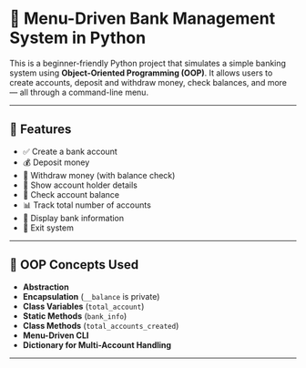 # 🏦 Menu-Driven Bank Management System in Python

This is a beginner-friendly Python project that simulates a simple banking system using **Object-Oriented Programming (OOP)**. It allows users to create accounts, deposit and withdraw money, check balances, and more — all through a command-line menu.

---

## 📌 Features

- ✅ Create a bank account
- 💰 Deposit money
- 🧾 Withdraw money (with balance check)
- 💼 Show account holder details
- 🔎 Check account balance
- 📊 Track total number of accounts
- 🏦 Display bank information
- 🚪 Exit system

---

## 🧠 OOP Concepts Used

- **Abstraction**
- **Encapsulation** (`__balance` is private)
- **Class Variables** (`total_account`)
- **Static Methods** (`bank_info`)
- **Class Methods** (`total_accounts_created`)
- **Menu-Driven CLI**
- **Dictionary for Multi-Account Handling**

---

